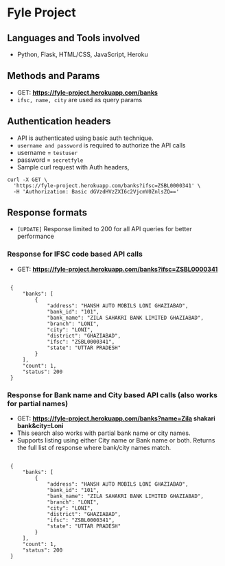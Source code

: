 # Fyle Project

## Languages and Tools involved
- Python, Flask, HTML/CSS, JavaScript, Heroku

## Methods and Params
- GET:  **https://fyle-project.herokuapp.com/banks**
- `ifsc, name, city` are used as query params

## Authentication headers
- API is authenticated using basic auth technique.
- `username and password` is required to authorize the API calls
- username = `testuser`
- password = `secretfyle`
- Sample curl request with Auth headers,
```
curl -X GET \
  'https://fyle-project.herokuapp.com/banks?ifsc=ZSBL0000341' \
  -H 'Authorization: Basic dGVzdHVzZXI6c2VjcmV0ZnlsZQ==' 
```

## Response formats
- `[UPDATE]` Response limited to 200 for all API queries for better performance
### Response for IFSC code based API calls
- GET: **https://fyle-project.herokuapp.com/banks?ifsc=ZSBL0000341**
 ```
  
  {
      "banks": [
          {
              "address": "HANSH AUTO MOBILS LONI GHAZIABAD",
              "bank_id": "101",
              "bank_name": "ZILA SAHAKRI BANK LIMITED GHAZIABAD",
              "branch": "LONI",
              "city": "LONI",
              "district": "GHAZIABAD",
              "ifsc": "ZSBL0000341",
              "state": "UTTAR PRADESH"
          }
      ],
      "count": 1,
      "status": 200
  }
```
### Response for Bank name and City based API calls (also works for partial names)
- GET: **https://fyle-project.herokuapp.com/banks?name=Zila shakari bank&city=Loni**
- This search also works with partial bank name or city names.
- Supports listing using either City name or Bank name or both. Returns the full list of response where bank/city names match. 
 ```
  
  {
      "banks": [
          {
              "address": "HANSH AUTO MOBILS LONI GHAZIABAD",
              "bank_id": "101",
              "bank_name": "ZILA SAHAKRI BANK LIMITED GHAZIABAD",
              "branch": "LONI",
              "city": "LONI",
              "district": "GHAZIABAD",
              "ifsc": "ZSBL0000341",
              "state": "UTTAR PRADESH"
          }
      ],
      "count": 1,
      "status": 200
  }
```
